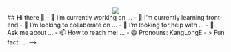 <div align="center">
  <img src="68747470733a2f2f726561646d652d747970696e672d7376672e64656d6f6c61622e636f6d2f3f6c696e65733d547970652b6d657373616765732b65766572797768657265213b4164642b612b62696f2b746f2b796f75722b70726f66696c65213b4164642b612b6465736372697074696f6e2b746f2b796f75722b7265706f213b4d616b652b796f75722b726561646d652b7374616e642b6f75742126666f6e743d46697261253230436f64652663656e7465723d747275652677696474683d333830266865696768743d3530266475726174696f6e3d343030302670617573653d31303030" />
</div>
## Hi there 👋
- 🔭 I’m currently working on ...
- 🌱 I’m currently learning front-end
- 👯 I’m looking to collaborate on ...
- 🤔 I’m looking for help with ...
- 💬 Ask me about ...
- 📫 How to reach me: ...
- 😄 Pronouns: KangLongE
- ⚡ Fun fact: ...
-->


<!--
**KangLongE/KangLongE** is a ✨ _special_ ✨ repository because its `README.md` (this file) appears on your GitHub profile.

